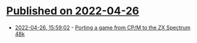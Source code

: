 # [Published on 2022-04-26](index.md)

* [2022-04-26, 15:59:02](https://news.ycombinator.com/item?id=31169111) - [Porting a game from CP/M to the ZX Spectrum 48k](https://blog.steve.fi/porting_a_game_from_cp_m_to_the_zx_spectrum_48k.html)
